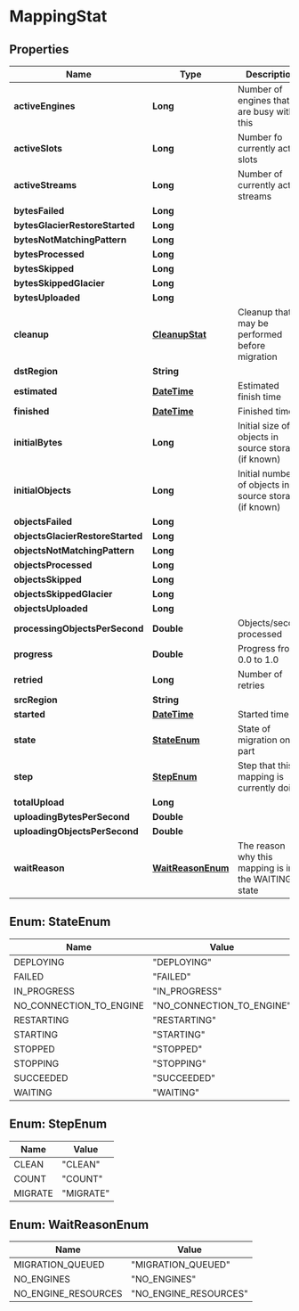 
# MappingStat

## Properties
Name | Type | Description | Notes
------------ | ------------- | ------------- | -------------
**activeEngines** | **Long** | Number of engines that are busy with this |  [optional]
**activeSlots** | **Long** | Number fo currently active slots |  [optional]
**activeStreams** | **Long** | Number of currently active streams |  [optional]
**bytesFailed** | **Long** |  |  [optional]
**bytesGlacierRestoreStarted** | **Long** |  |  [optional]
**bytesNotMatchingPattern** | **Long** |  |  [optional]
**bytesProcessed** | **Long** |  |  [optional]
**bytesSkipped** | **Long** |  |  [optional]
**bytesSkippedGlacier** | **Long** |  |  [optional]
**bytesUploaded** | **Long** |  |  [optional]
**cleanup** | [**CleanupStat**](CleanupStat.md) | Cleanup that may be performed before migration |  [optional]
**dstRegion** | **String** |  |  [optional]
**estimated** | [**DateTime**](DateTime.md) | Estimated finish time |  [optional]
**finished** | [**DateTime**](DateTime.md) | Finished time |  [optional]
**initialBytes** | **Long** | Initial size of all objects in source storage (if known) |  [optional]
**initialObjects** | **Long** | Initial number of objects in source storage (if known) |  [optional]
**objectsFailed** | **Long** |  |  [optional]
**objectsGlacierRestoreStarted** | **Long** |  |  [optional]
**objectsNotMatchingPattern** | **Long** |  |  [optional]
**objectsProcessed** | **Long** |  |  [optional]
**objectsSkipped** | **Long** |  |  [optional]
**objectsSkippedGlacier** | **Long** |  |  [optional]
**objectsUploaded** | **Long** |  |  [optional]
**processingObjectsPerSecond** | **Double** | Objects/second processed |  [optional]
**progress** | **Double** | Progress from 0.0 to 1.0 |  [optional]
**retried** | **Long** | Number of retries |  [optional]
**srcRegion** | **String** |  |  [optional]
**started** | [**DateTime**](DateTime.md) | Started time |  [optional]
**state** | [**StateEnum**](#StateEnum) | State of migration on its part |  [optional]
**step** | [**StepEnum**](#StepEnum) | Step that this mapping is currently doing |  [optional]
**totalUpload** | **Long** |  |  [optional]
**uploadingBytesPerSecond** | **Double** |  |  [optional]
**uploadingObjectsPerSecond** | **Double** |  |  [optional]
**waitReason** | [**WaitReasonEnum**](#WaitReasonEnum) | The reason why this mapping is in the WAITING state |  [optional]


<a name="StateEnum"></a>
## Enum: StateEnum
Name | Value
---- | -----
DEPLOYING | &quot;DEPLOYING&quot;
FAILED | &quot;FAILED&quot;
IN_PROGRESS | &quot;IN_PROGRESS&quot;
NO_CONNECTION_TO_ENGINE | &quot;NO_CONNECTION_TO_ENGINE&quot;
RESTARTING | &quot;RESTARTING&quot;
STARTING | &quot;STARTING&quot;
STOPPED | &quot;STOPPED&quot;
STOPPING | &quot;STOPPING&quot;
SUCCEEDED | &quot;SUCCEEDED&quot;
WAITING | &quot;WAITING&quot;


<a name="StepEnum"></a>
## Enum: StepEnum
Name | Value
---- | -----
CLEAN | &quot;CLEAN&quot;
COUNT | &quot;COUNT&quot;
MIGRATE | &quot;MIGRATE&quot;


<a name="WaitReasonEnum"></a>
## Enum: WaitReasonEnum
Name | Value
---- | -----
MIGRATION_QUEUED | &quot;MIGRATION_QUEUED&quot;
NO_ENGINES | &quot;NO_ENGINES&quot;
NO_ENGINE_RESOURCES | &quot;NO_ENGINE_RESOURCES&quot;



